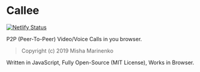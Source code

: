 # Callee
[![Netlify Status](https://api.netlify.com/api/v1/badges/e3d98c92-23b9-414e-82bc-83ce82a12c6e/deploy-status)](https://app.netlify.com/sites/callee/deploys)

P2P (Peer-To-Peer) Video/Voice Calls in you browser.
> Copyright (c) 2019 Misha Marinenko

Written in JavaScript, Fully Open-Source (MIT License), Works in Browser.
